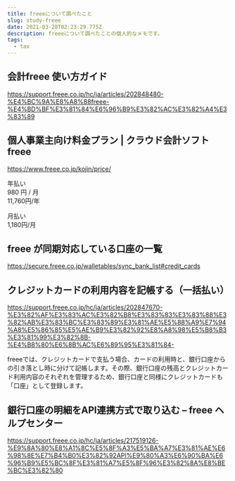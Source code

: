 ```yaml
---
title: freeeについて調べたこと
slug: study-freee
date: 2021-03-28T02:23:29.775Z
description: freeeについて調べたことの個人的なメモです。
tags:
  - tax
---
```

## 会計freee 使い方ガイド

<https://support.freee.co.jp/hc/ja/articles/202848480-%E4%BC%9A%E8%A8%88freee-%E4%BD%BF%E3%81%84%E6%96%B9%E3%82%AC%E3%82%A4%E3%83%89>

## 個人事業主向け料金プラン | クラウド会計ソフト freee

<https://www.freee.co.jp/kojin/price/>

年払い  
980 円 / 月  
11,760円/年

月払い  
1,180円/月

## freee が同期対応している口座の一覧

<https://secure.freee.co.jp/walletables/sync_bank_list#credit_cards>

## クレジットカードの利用内容を記帳する（一括払い）

<https://support.freee.co.jp/hc/ja/articles/202847670-%E3%82%AF%E3%83%AC%E3%82%B8%E3%83%83%E3%83%88%E3%82%AB%E3%83%BC%E3%83%89%E3%81%AE%E5%88%A9%E7%94%A8%E5%86%85%E5%AE%B9%E3%82%92%E8%A8%98%E5%B8%B3%E3%81%99%E3%82%8B-%E4%B8%80%E6%8B%AC%E6%89%95%E3%81%84->

freeeでは、クレジットカードで支払う場合、カードの利用時と、銀行口座からの引き落とし時に分けて記帳します。その際、銀行口座の残高とクレジットカード利用内容のそれぞれを管理するため、銀行口座と同様にクレジットカードも「口座」として登録します。

## 銀行口座の明細をAPI連携方式で取り込む &ndash; freee ヘルプセンター

<https://support.freee.co.jp/hc/ja/articles/217519126-%E9%8A%80%E8%A1%8C%E5%8F%A3%E5%BA%A7%E3%81%AE%E6%98%8E%E7%B4%B0%E3%82%92API%E9%80%A3%E6%90%BA%E6%96%B9%E5%BC%8F%E3%81%A7%E5%8F%96%E3%82%8A%E8%BE%BC%E3%82%80>
